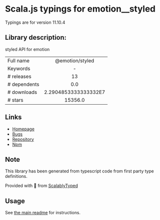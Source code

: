 
# Scala.js typings for emotion__styled

Typings are for version 11.10.4

## Library description:
styled API for emotion

|                    |                 |
| ------------------ | :-------------: |
| Full name          | @emotion/styled |
| Keywords           | - |
| # releases         | 13 |
| # dependents       | 0.0 |
| # downloads        | 2.2904853333333332E7 |
| # stars            | 15356.0 |

## Links
- [Homepage](https://github.com/emotion-js/emotion/tree/main#readme)
- [Bugs](https://github.com/emotion-js/emotion/issues)
- [Repository](https://github.com/emotion-js/emotion/tree/main)
- [Npm](https://www.npmjs.com/package/%40emotion%2Fstyled)
    


## Note
This library has been generated from typescript code from first party type definitions.

Provided with :purple_heart: from [ScalablyTyped](https://github.com/oyvindberg/ScalablyTyped)

## Usage
See [the main readme](../../readme.md) for instructions.


